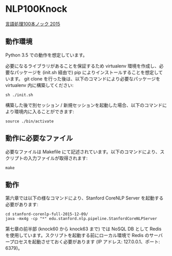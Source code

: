 # NLP100Knock
[言語処理100本ノック 2015](http://www.cl.ecei.tohoku.ac.jp/nlp100/)

## 動作環境

Python 3.5 での動作を想定しています。

必要になるライブラリがあることを保証するため virtualenv 環境を作成し、必要なパッケージを (init.sh 経由で) pip によりインストールすることを想定しています。
git clone を行った後は、以下のコマンドにより必要なパッケージを virtualenv 内に構築してください:
```
sh ./init.sh
```

構築した後で別セッション / 新規セッションを起動した場合、以下のコマンドにより環境内に入ることができます:
```
source ./bin/activate
```

## 動作に必要なファイル

必要なファイルは Makefile にて記述されています。以下のコマンドにより、スクリプトの入力ファイルが取得されます:
```
make
```

## 動作

第六章では以下の様なコマンドにより、Stanford CoreNLP Server を起動する必要があります:
```
cd stanford-corenlp-full-2015-12-09/
java -mx4g -cp "*" edu.stanford.nlp.pipeline.StanfordCoreNLPServer
```

第七章の前半部 (knock60 から knock63 まで) では NoSQL DB として Redis を使用しています。スクリプトを起動する前にローカル環境で Redis のサーバープロセスを起動させておく必要があります (IP アドレス: 127.0.0.1、ポート: 6379)。



